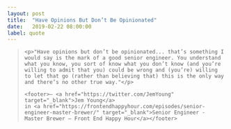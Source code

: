 ```yaml
---
layout: post
title:  "Have Opinions But Don’t Be Opinionated"
date:   2019-02-22 08:00:00
label: quote
---
```


<blockquote cite="https://frontendhappyhour.com/episodes/senior-engineer-master-brewer/">

    <p>"Have opinions but don’t be opinionated... that’s something I would say is the mark of a good senior engineer. You understand what you know, you sort of know what you don’t know (and you’re willing to admit that you) could be wrong and (you’re) willing to let that go (rather than believing that) this is the only way and there’s no other true way."</p>

    <footer>— <a href="https://twitter.com/JemYoung" target="_blank">Jem Young</a>
    in <a href="https://frontendhappyhour.com/episodes/senior-engineer-master-brewer/" target="_blank">Senior Engineer - Master Brewer — Front End Happy Hour</a></footer>

</blockquote>
